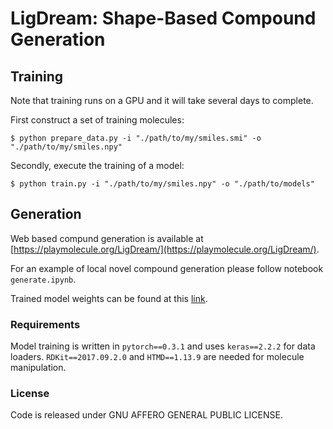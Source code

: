# LigDream: Shape-Based Compound Generation



## Training 

Note that training runs on a GPU and it will take several days to complete. 

First construct a set of training molecules: 
```
$ python prepare_data.py -i "./path/to/my/smiles.smi" -o "./path/to/my/smiles.npy"  
```

Secondly, execute the training of a model:

```
$ python train.py -i "./path/to/my/smiles.npy" -o "./path/to/models"  
```

## Generation 


Web based compund generation is available at [https://playmolecule.org/LigDream/](https://playmolecule.org/LigDream/).

For an example of local novel compound generation please follow notebook `generate.ipynb`.

Trained model weights can be found at this [link](http://pub.htmd.org/ligdream-20190128T143457Z-001.zip).


### Requirements


Model training is written in `pytorch==0.3.1` and uses `keras==2.2.2` for data loaders. `RDKit==2017.09.2.0` and `HTMD==1.13.9` are needed for molecule manipulation.


### License

Code is released under GNU AFFERO GENERAL PUBLIC LICENSE.